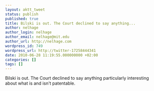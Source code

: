 ```yaml
---
layout: aktt_tweet
status: publish
published: true
title: Bilski is out. The Court declined to say anything...
author: nelhage
author_login: nelhage
author_email: nelhage@mit.edu
author_url: http://nelhage.com
wordpress_id: 749
wordpress_url: http://twitter-17258444341
date: 2010-06-28 11:19:55.000000000 +02:00
categories: []
tags: []
---
```

Bilski is out. The Court declined to say anything particularly interesting about what is and isn't patentable.
